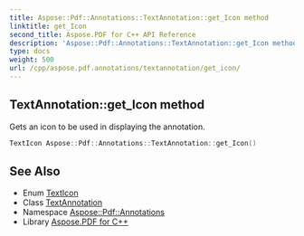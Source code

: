 ```yaml
---
title: Aspose::Pdf::Annotations::TextAnnotation::get_Icon method
linktitle: get_Icon
second_title: Aspose.PDF for C++ API Reference
description: 'Aspose::Pdf::Annotations::TextAnnotation::get_Icon method. Gets an icon to be used in displaying the annotation in C++.'
type: docs
weight: 500
url: /cpp/aspose.pdf.annotations/textannotation/get_icon/
---
```

## TextAnnotation::get_Icon method


Gets an icon to be used in displaying the annotation.

```cpp
TextIcon Aspose::Pdf::Annotations::TextAnnotation::get_Icon()
```

## See Also

* Enum [TextIcon](../../texticon/)
* Class [TextAnnotation](../)
* Namespace [Aspose::Pdf::Annotations](../../)
* Library [Aspose.PDF for C++](../../../)
